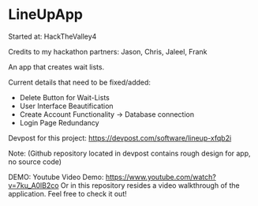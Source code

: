 # LineUpApp
Started at: HackTheValley4

Credits to my hackathon partners: Jason, Chris, Jaleel, Frank

An app that creates wait lists.

Current details that need to be fixed/added:

- Delete Button for Wait-Lists
- User Interface Beautification
- Create Account Functionality -> Database connection
- Login Page Redundancy 

Devpost for this project:
https://devpost.com/software/lineup-xfqb2i 

Note: (Github repository located in devpost contains rough design for app, no source code)

DEMO: 
Youtube Video Demo: https://www.youtube.com/watch?v=7ku_A0lB2co
Or in this repository resides a video walkthrough of the application. Feel free to check it out!
 
